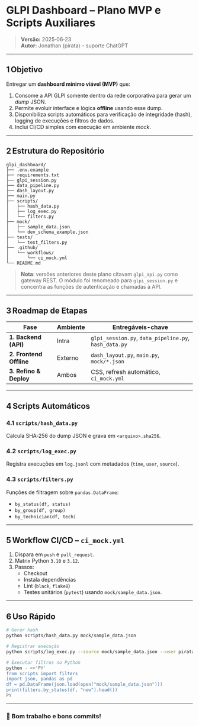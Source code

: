 # GLPI Dashboard – Plano MVP e Scripts Auxiliares

> **Versão:** 2025‑06‑23  
> **Autor:** Jonathan (pirata) – suporte ChatGPT

---

## 1 Objetivo

Entregar um **dashboard mínimo viável (MVP)** que:

1. Consome a API GLPI somente dentro da rede corporativa para gerar um *dump* JSON.
2. Permite evoluir interface e lógica **offline** usando esse dump.
3. Disponibiliza scripts automáticos para verificação de integridade (hash), logging de execuções e filtros de dados.
4. Inclui CI/CD simples com execução em ambiente *mock*.

---

## 2 Estrutura do Repositório

```text
glpi_dashboard/
├── .env.example
├── requirements.txt
├── glpi_session.py
├── data_pipeline.py
├── dash_layout.py
├── main.py
├── scripts/
│   ├── hash_data.py
│   ├── log_exec.py
│   └── filters.py
├── mock/
│   ├── sample_data.json
│   └── dev_schema_example.json
├── tests/
│   └── test_filters.py
├── .github/
│   └── workflows/
│       └── ci_mock.yml
└── README.md
```

> **Nota**: versões anteriores deste plano citavam `glpi_api.py` como gateway REST. O módulo foi renomeado para `glpi_session.py` e concentra as funções de autenticação e chamadas à API.

---

## 3 Roadmap de Etapas

| Fase                     | Ambiente | Entregáveis-chave                            |
|--------------------------|----------|----------------------------------------------|
| **1. Backend (API)**     | Intra    | `glpi_session.py`, `data_pipeline.py`, `hash_data.py` |
| **2. Frontend Offline**  | Externo  | `dash_layout.py`, `main.py`, `mock/*.json`   |
| **3. Refino & Deploy**   | Ambos    | CSS, refresh automático, `ci_mock.yml`       |

---

## 4 Scripts Automáticos

### 4.1 `scripts/hash_data.py`
Calcula SHA‑256 do dump JSON e grava em `<arquivo>.sha256`.

### 4.2 `scripts/log_exec.py`
Registra execuções em `log.jsonl` com metadados (`time`, `user`, `source`).

### 4.3 `scripts/filters.py`
Funções de filtragem sobre `pandas.DataFrame`:
- `by_status(df, status)`
- `by_group(df, group)`
- `by_technician(df, tech)`

---

## 5 Workflow CI/CD – `ci_mock.yml`

1. Dispara em `push` e `pull_request`.
2. Matrix Python `3.10` e `3.12`.
3. Passos:
   - Checkout
   - Instala dependências
   - Lint (`black`, `flake8`)
   - Testes unitários (`pytest`) usando `mock/sample_data.json`.

---

## 6 Uso Rápido

```bash
# Gerar hash
python scripts/hash_data.py mock/sample_data.json

# Registrar execução
python scripts/log_exec.py --source mock/sample_data.json --user pirata

# Executar filtros no Python
python - <<'PY'
from scripts import filters
import json, pandas as pd
df = pd.DataFrame(json.load(open("mock/sample_data.json")))
print(filters.by_status(df, "new").head())
PY
```

---

### 🚀 Bom trabalho e bons commits!
